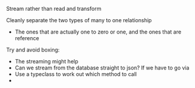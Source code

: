 Stream rather than read and transform

Cleanly separate the two types of many to one relationship
* The ones that are actually one to zero or one, and the ones that are reference

Try and avoid boxing:
* The streaming might help
* Can we stream from the database straight to json? If we have to go via 
* Use a typeclass to work out which method to call
*